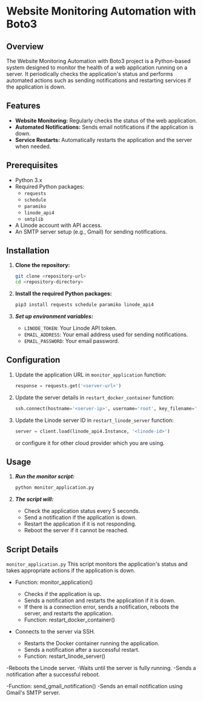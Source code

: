 # Website Monitoring Automation with Boto3

## Overview

The Website Monitoring Automation with Boto3 project is a Python-based system designed to monitor the health of a web application running on a server. It periodically checks the application's status and performs automated actions such as sending notifications and restarting services if the application is down.

## Features

- **Website Monitoring:** Regularly checks the status of the web application.
- **Automated Notifications:** Sends email notifications if the application is down.
- **Service Restarts:** Automatically restarts the application and the server when needed.

## Prerequisites

- Python 3.x
- Required Python packages:
  - `requests`
  - `schedule`
  - `paramiko`
  - `linode_api4`
  - `smtplib`
- A Linode account with API access.
- An SMTP server setup (e.g., Gmail) for sending notifications.

## Installation

1. **Clone the repository:**
    ```bash
    git clone <repository-url>
    cd <repository-directory>
    ```
   
2. **Install the required Python packages:**
    ```bash
    pip3 install requests schedule paramiko linode_api4
    ```

3. ***Set up environment variables:***
    - `LINODE_TOKEN`: Your Linode API token.
    - `EMAIL_ADDRESS`: Your email address used for sending notifications.
    - `EMAIL_PASSWORD`: Your email password.


## Configuration

1. Update the application URL in `monitor_application` function:
    ```python
    response = requests.get('<server-url>')
    ```

2. Update the server details in `restart_docker_container` function:
    ```python
    ssh.connect(hostname='<server-ip>', username='root', key_filename='<public-ssh-key-path>')
    ```

3. Update the Linode server ID in `restart_linode_server` function:
    ```python
    server = client.load(linode_api4.Instance, '<linode-id>')
    ```
    or configure it for other cloud provider which you are using.

## Usage

1. ***Run the monitor script:***
    ```bash
    python monitor_application.py
    ```

2. ***The script will:***
    - Check the application status every 5 seconds.
    - Send a notification if the application is down.
    - Restart the application if it is not responding.
    - Reboot the server if it cannot be reached.

## Script Details
`monitor_application.py`
This script monitors the application's status and takes appropriate actions if the application is down.

- Function: monitor_application()
    - Checks if the application is up.
    - Sends a notification and restarts the application if it is down.
    - If there is a connection error, sends a notification, reboots the server, and restarts the application.
    - Function: restart_docker_container()

- Connects to the server via SSH.
    - Restarts the Docker container running the application.
    - Sends a notification after a successful restart.
    - Function: restart_linode_server()

-Reboots the Linode server.
    -Waits until the server is fully running.
    -Sends a notification after a successful reboot.
    
-Function: send_gmail_notification()
    -Sends an email notification using Gmail's SMTP server.